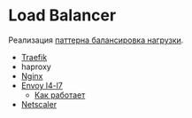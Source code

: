 # Load Balancer

Реализация [паттерна балансировка нагрузки](../arch/pattern/deployment/load.balancing.md).

- [Traefik](middleware/router.traefik.md)
- haproxy
- [Nginx](middleware/proxy.nginx.md)
- [Envoy l4-l7](https://www.envoyproxy.io/docs/envoy/latest/intro/what_is_envoy)
  - [Как работает](https://habr.com/ru/post/482578/)
- [Netscaler](middleware/proxy.netscaler.md)
